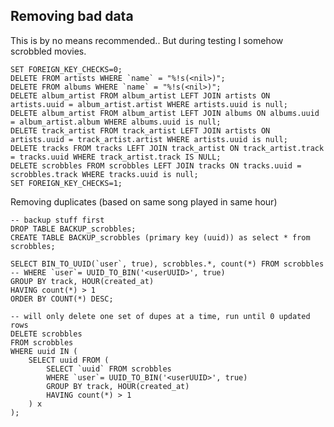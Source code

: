 ## Removing bad data

This is by no means recommended.. But during testing I somehow scrobbled movies.

    SET FOREIGN_KEY_CHECKS=0;
    DELETE FROM artists WHERE `name` = "%!s(<nil>)";
    DELETE FROM albums WHERE `name` = "%!s(<nil>)";
    DELETE album_artist FROM album_artist LEFT JOIN artists ON artists.uuid = album_artist.artist WHERE artists.uuid is null;
    DELETE album_artist FROM album_artist LEFT JOIN albums ON albums.uuid = album_artist.album WHERE albums.uuid is null;
    DELETE track_artist FROM track_artist LEFT JOIN artists ON artists.uuid = track_artist.artist WHERE artists.uuid is null;
    DELETE tracks FROM tracks LEFT JOIN track_artist ON track_artist.track = tracks.uuid WHERE track_artist.track IS NULL;
    DELETE scrobbles FROM scrobbles LEFT JOIN tracks ON tracks.uuid = scrobbles.track WHERE tracks.uuid is null;
    SET FOREIGN_KEY_CHECKS=1;



Removing duplicates (based on same song played in same hour)

    -- backup stuff first
    DROP TABLE BACKUP_scrobbles;
    CREATE TABLE BACKUP_scrobbles (primary key (uuid)) as select * from scrobbles;

    SELECT BIN_TO_UUID(`user`, true), scrobbles.*, count(*) FROM scrobbles
    -- WHERE `user`= UUID_TO_BIN('<userUUID>', true)
    GROUP BY track, HOUR(created_at)
    HAVING count(*) > 1
    ORDER BY COUNT(*) DESC;

    -- will only delete one set of dupes at a time, run until 0 updated rows
    DELETE scrobbles
    FROM scrobbles
    WHERE uuid IN ( 
        SELECT uuid FROM (
            SELECT `uuid` FROM scrobbles
            WHERE `user`= UUID_TO_BIN('<userUUID>', true)
            GROUP BY track, HOUR(created_at)
            HAVING count(*) > 1
        ) x
    );



